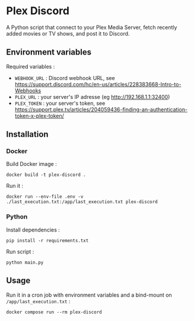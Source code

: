 # Plex Discord

A Python script that connect to your Plex Media Server, fetch recently added movies or TV shows, and post it to Discord.

## Environment variables

Required variables :

- `WEBHOOK_URL` : Discord webhook URL, see https://support.discord.com/hc/en-us/articles/228383668-Intro-to-Webhooks
- `PLEX_URL` : your server's IP adresse (eg http://192.168.1.1:32400)
- `PLEX_TOKEN` : your server's token, see https://support.plex.tv/articles/204059436-finding-an-authentication-token-x-plex-token/

## Installation

### Docker

Build Docker image :

```
docker build -t plex-discord .
```

Run it :

```
docker run --env-file .env -v ./last_execution.txt:/app/last_execution.txt plex-discord
```

### Python

Install dependencies :

```
pip install -r requirements.txt
```

Run script :

```
python main.py
```

## Usage

Run it in a cron job with environment variables and a bind-mount on `/app/last_execution.txt` :

```
docker compose run --rm plex-discord
```